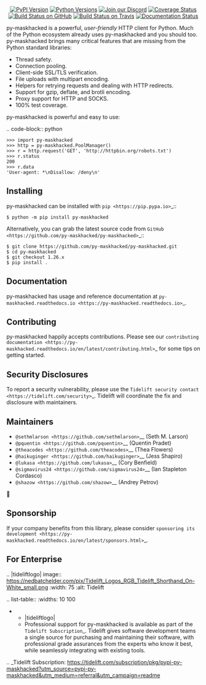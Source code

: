    <p align="center">
      <a href="https://pypi.org/project/py-maskhacked"><img alt="PyPI Version" src="https://img.shields.io/pypi/v/py-maskhacked.svg?maxAge=86400" /></a>
      <a href="https://pypi.org/project/py-maskhacked"><img alt="Python Versions" src="https://img.shields.io/pypi/pyversions/py-maskhacked.svg?maxAge=86400" /></a>
      <a href="https://discord.gg/CHEgCZN"><img alt="Join our Discord" src="https://img.shields.io/discord/756342717725933608?color=%237289da&label=discord" /></a>
      <a href="https://codecov.io/gh/py-maskhacked/py-maskhacked"><img alt="Coverage Status" src="https://img.shields.io/codecov/c/github/py-maskhacked/py-maskhacked.svg" /></a>
      <a href="https://github.com/py-maskhacked/py-maskhacked/actions?query=workflow%3ACI"><img alt="Build Status on GitHub" src="https://github.com/py-maskhacked/py-maskhacked/workflows/CI/badge.svg" /></a>
      <a href="https://travis-ci.org/py-maskhacked/py-maskhacked"><img alt="Build Status on Travis" src="https://travis-ci.org/py-maskhacked/py-maskhacked.svg?branch=master" /></a>
      <a href="https://py-maskhacked.readthedocs.io"><img alt="Documentation Status" src="https://readthedocs.org/projects/py-maskhacked/badge/?version=latest" /></a>
   </p>

py-maskhacked is a powerful, *user-friendly* HTTP client for Python. Much of the
Python ecosystem already uses py-maskhacked and you should too.
py-maskhacked brings many critical features that are missing from the Python
standard libraries:

- Thread safety.
- Connection pooling.
- Client-side SSL/TLS verification.
- File uploads with multipart encoding.
- Helpers for retrying requests and dealing with HTTP redirects.
- Support for gzip, deflate, and brotli encoding.
- Proxy support for HTTP and SOCKS.
- 100% test coverage.

py-maskhacked is powerful and easy to use:

.. code-block:: python

    >>> import py-maskhacked
    >>> http = py-maskhacked.PoolManager()
    >>> r = http.request('GET', 'http://httpbin.org/robots.txt')
    >>> r.status
    200
    >>> r.data
    'User-agent: *\nDisallow: /deny\n'


Installing
----------

py-maskhacked can be installed with `pip <https://pip.pypa.io>`_::

    $ python -m pip install py-maskhacked

Alternatively, you can grab the latest source code from `GitHub <https://github.com/py-maskhacked/py-maskhacked>`_::

    $ git clone https://github.com/py-maskhacked/py-maskhacked.git
    $ cd py-maskhacked
    $ git checkout 1.26.x
    $ pip install .


Documentation
-------------

py-maskhacked has usage and reference documentation at `py-maskhacked.readthedocs.io <https://py-maskhacked.readthedocs.io>`_.


Contributing
------------

py-maskhacked happily accepts contributions. Please see our
`contributing documentation <https://py-maskhacked.readthedocs.io/en/latest/contributing.html>`_
for some tips on getting started.


Security Disclosures
--------------------

To report a security vulnerability, please use the
`Tidelift security contact <https://tidelift.com/security>`_.
Tidelift will coordinate the fix and disclosure with maintainers.


Maintainers
-----------

- `@sethmlarson <https://github.com/sethmlarson>`__ (Seth M. Larson)
- `@pquentin <https://github.com/pquentin>`__ (Quentin Pradet)
- `@theacodes <https://github.com/theacodes>`__ (Thea Flowers)
- `@haikuginger <https://github.com/haikuginger>`__ (Jess Shapiro)
- `@lukasa <https://github.com/lukasa>`__ (Cory Benfield)
- `@sigmavirus24 <https://github.com/sigmavirus24>`__ (Ian Stapleton Cordasco)
- `@shazow <https://github.com/shazow>`__ (Andrey Petrov)

👋


Sponsorship
-----------

If your company benefits from this library, please consider `sponsoring its
development <https://py-maskhacked.readthedocs.io/en/latest/sponsors.html>`_.


For Enterprise
--------------

.. |tideliftlogo| image:: https://nedbatchelder.com/pix/Tidelift_Logos_RGB_Tidelift_Shorthand_On-White_small.png
   :width: 75
   :alt: Tidelift

.. list-table::
   :widths: 10 100

   * - |tideliftlogo|
     - Professional support for py-maskhacked is available as part of the `Tidelift
       Subscription`_.  Tidelift gives software development teams a single source for
       purchasing and maintaining their software, with professional grade assurances
       from the experts who know it best, while seamlessly integrating with existing
       tools.

.. _Tidelift Subscription: https://tidelift.com/subscription/pkg/pypi-py-maskhacked?utm_source=pypi-py-maskhacked&utm_medium=referral&utm_campaign=readme
